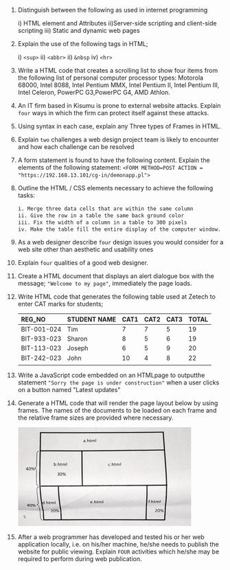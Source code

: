 1.  Distinguish between the following as used in internet programming

    i) HTML element and Attributes
    ii)Server-side scripting and client-side scripting
    iii) Static and dynamic web pages

2.  Explain the use of the following tags in HTML;

    i) `<sup>`
    ii) `<abbr>`
    ii) `&nbsp`
    iv) `<hr>`

3.  Write a HTML code that creates a scrolling list to show four items from the following list of personal computer processor types: Motorola 68000, Intel 8088, Intel Pentium MMX,
    Intel Pentium II, Intel Pentium III, Intel Celeron, PowerPC G3,PowerPC G4, AMD Athlon.

4.  An IT firm based in Kisumu is prone to external website attacks. Explain `four` ways in which the firm can protect itself against these attacks.

5.  Using syntax in each case, explain any Three types of Frames in HTML.

6.  Explain `two` challenges a web design project team is likely to encounter and how each challenge can be resolved

7.  A form statement is found to have the following content. Explain the elements of the following statement:
    `<FORM METHOD=POST ACTION = "https://192.168.13.101/cg-in/demonapp.pl">`

8.  Outline the HTML / CSS elements necessary to achieve the following tasks:

        i. Merge three data cells that are within the same column
        ii. Give the row in a table the same back ground color
        iii. Fix the width of a column in a table to 300 pixels
        iv. Make the table fill the entire display of the computer window.

9.  As a web designer describe `four` design issues you would consider for a web site other than aesthetic and usability ones

10. Explain `four` qualities of a good web designer.

11. Create a HTML document that displays an alert dialogue box with the message;
    `"Welcome to my page"`, immediately the page loads.

12. Write HTML code that generates the following table used at Zetech to enter CAT marks for students;

    | REG_NO      | STUDENT NAME | CAT1 | CAT2 | CAT3 | TOTAL |
    | ----------- | ------------ | ---- | ---- | ---- | ----- |
    | BIT-001-024 | Tim          | 7    | 7    | 5    | 19    |
    | BIT-933-023 | Sharon       | 8    | 5    | 6    | 19    |
    | BIT-113-023 | Joseph       | 6    | 5    | 9    | 20    |
    | BIT-242-023 | John         | 10   | 4    | 8    | 22    |
    |             |              |      |      |      |       |

13. Write a JavaScript code embedded on an HTMLpage to outputthe statement `"Sorry the page is under construction"` when a user clicks on a button named "Latest
    updates"

14. Generate a HTML code that will render the page layout below by using frames. The names of the documents to be loaded on each frame and the relative frame sizes are provided where necessary.

    ![frames](images/frames.jpg)

15. After a web programmer has developed and tested his or her web application locally, i.e. on his/her machine, he/she needs to publish the website for public viewing. Explain `FOUR` activities which he/she may be required to perform during web publication.
